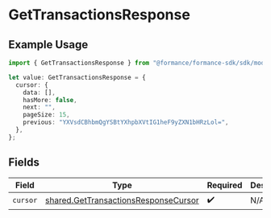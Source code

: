 # GetTransactionsResponse

## Example Usage

```typescript
import { GetTransactionsResponse } from "@formance/formance-sdk/sdk/models/shared";

let value: GetTransactionsResponse = {
  cursor: {
    data: [],
    hasMore: false,
    next: "",
    pageSize: 15,
    previous: "YXVsdCBhbmQgYSBtYXhpbXVtIG1heF9yZXN1bHRzLol=",
  },
};
```

## Fields

| Field                                                                                               | Type                                                                                                | Required                                                                                            | Description                                                                                         |
| --------------------------------------------------------------------------------------------------- | --------------------------------------------------------------------------------------------------- | --------------------------------------------------------------------------------------------------- | --------------------------------------------------------------------------------------------------- |
| `cursor`                                                                                            | [shared.GetTransactionsResponseCursor](../../../sdk/models/shared/gettransactionsresponsecursor.md) | :heavy_check_mark:                                                                                  | N/A                                                                                                 |
